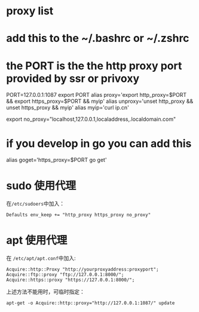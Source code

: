 # proxy list
# add this to the ~/.bashrc or ~/.zshrc
# the PORT is the the http proxy port provided by ssr or privoxy

PORT=127.0.0.1:1087
export PORT
alias proxy='export http_proxy=$PORT && export https_proxy=$PORT && myip'
alias unproxy='unset http_proxy && unset https_proxy && myip'
alias myip='curl ip.cn'

export no_proxy="localhost,127.0.0.1,localaddress,.localdomain.com"

# if you develop in go you can add this

alias goget='https_proxy=$PORT go get'

# sudo 使用代理

在`/etc/sudoers`中加入：

`Defaults env_keep += "http_proxy https_proxy no_proxy"`

# apt 使用代理

在 `/etc/apt/apt.conf`中加入:

```
Acquire::http::Proxy "http://yourproxyaddress:proxyport";
Acquire::ftp::proxy "ftp://127.0.0.1:8000/";
Acquire::https::proxy "https://127.0.0.1:8000/";
```

上述方法不能用时，可临时指定：

`apt-get -o Acquire::http::proxy="http://127.0.0.1:1087/" update`
